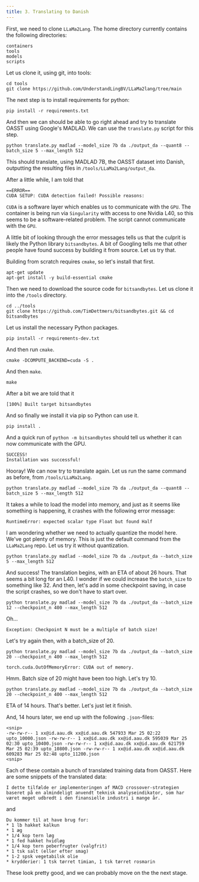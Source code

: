 ```yaml
---
title: 3. Translating to Danish 
---
```


First, we need to clone `LLaMa2Lang`. The home directory currently contains the following directories:

```
containers
tools
models
scripts
```

Let us clone it, using git, into tools:

```
cd tools
git clone https://github.com/UnderstandLingBV/LLaMa2lang/tree/main
```

The next step is to install requirements for python:

```
pip install -r requirements.txt
```

And then we can should be able to go right ahead and try to translate OASST using Google's MADLAD. We can use the `translate.py` script for this step.

```
python translate.py madlad --model_size 7b da ./output_da --quant8 --batch_size 5 --max_length 512
```

This should translate, using MADLAD 7B, the OASST dataset into Danish, outputting the resulting files in `/tools/LLaMa2Lang/output_da`.

After a little while, I am told that 

```
==ERROR==
CUDA SETUP: CUDA detection failed! Possible reasons:
```

`CUDA` is a software layer which enables us to communicate with the `GPU`. The container is being run via `Singularity` with access to one Nvidia L40, so this seems to be a software-related problem. The script cannot communicate with the `GPU`.

A little bit of looking through the error messages tells us that the culprit is likely the Python library `bitsandbytes`. A bit of Googling tells me that other people have found success by building it from source. Let us try that.

Building from scratch requires `cmake`, so let's install that first.

```
apt-get update
apt-get install -y build-essential cmake
```

Then we need to download the source code for `bitsandbytes`. Let us clone it into the `/tools` directory.

```
cd ../tools
git clone https://github.com/TimDettmers/bitsandbytes.git && cd bitsandbytes
```

Let us install the necessary Python packages.

```
pip install -r requirements-dev.txt
```

And then run `cmake`.

```
cmake -DCOMPUTE_BACKEND=cuda -S .
```

And then `make`.

```
make
```

After a bit we are told that it

```
[100%] Built target bitsandbytes
```

And so finally we install it via pip so Python can use it.

```
pip install .
```

And a quick run of `python -m bitsandbytes` should tell us whether it can now communicate with the GPU.

```
SUCCESS!
Installation was successful!
```

Hooray! We can now try to translate again. Let us run the same command as before, from `/tools/LLaMa2Lang`.

```
python translate.py madlad --model_size 7b da ./output_da --quant8 --batch_size 5 --max_length 512
```

It takes a while to load the model into memory, and just as it seems like something is happening, it crashes with the following error message:

```
RuntimeError: expected scalar type Float but found Half
```

I am wondering whether we need to actually quantize the model here. We've got plenty of memory. This is just the default command from the `LLaMa2Lang` repo. Let us try it without quantization.

```
python translate.py madlad --model_size 7b da ./output_da --batch_size 5 --max_length 512
```

And success! The translation begins, with an ETA of about 26 hours. That seems a bit long for an L40. I wonder if we could increase the `batch_size` to something like 32. And then, let's add in some checkpoint saving, in case the script crashes, so we don't have to start over.

```
python translate.py madlad --model_size 7b da ./output_da --batch_size 12 --checkpoint_n 400 --max_length 512
```

Oh...

```
Exception: Checkpoint N must be a multiple of batch size!
```

Let's try again then, with a batch_size of 20.

```
python translate.py madlad --model_size 7b da ./output_da --batch_size 20 --checkpoint_n 400 --max_length 512
```

```
torch.cuda.OutOfMemoryError: CUDA out of memory.
```

Hmm. Batch size of 20 might have been too high. Let's try 10.

```
python translate.py madlad --model_size 7b da ./output_da --batch_size 20 --checkpoint_n 400 --max_length 512
```

ETA of 14 hours. That's better. Let's just let it finish.

And, 14 hours later, we end up with the following `.json`-files:

```
<snip>
-rw-rw-r-- 1 xx@id.aau.dk xx@id.aau.dk 547933 Mar 25 02:22 upto_10000.json -rw-rw-r-- 1 xx@id.aau.dk xx@id.aau.dk 595039 Mar 25 02:30 upto_10400.json -rw-rw-r-- 1 xx@id.aau.dk xx@id.aau.dk 621759 Mar 25 02:39 upto_10800.json -rw-rw-r-- 1 xx@id.aau.dk xx@id.aau.dk 609283 Mar 25 02:48 upto_11200.json
<snip>
```

Each of these contain a bunch of translated training data from OASST. Here are some snippets of the translated data:

```
I dette tilfælde er implementeringen af MACD crossover-strategien baseret på en almindeligt anvendt teknisk analyseindikator, som har været meget udbredt i den finansielle industri i mange år.
```

and

```
Du kommer til at have brug for:
* 1 lb hakket kalkun
* 1 æg
* 1/4 kop tern løg
* 1 fed hakket hvidløg
* 1/4 kop tern peberfrugter (valgfrit)
* 1 tsk salt (eller efter smag)
* 1-2 spsk vegetabilsk olie
* krydderier: 1 tsk tørret timian, 1 tsk tørret rosmarin
```

These look pretty good, and we can probably move on the the next stage.